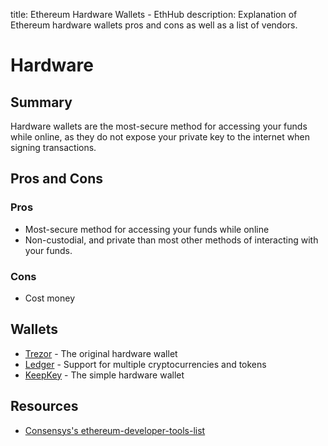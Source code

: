 title: Ethereum Hardware Wallets - EthHub
description: Explanation of Ethereum hardware wallets pros and cons as well as a list of vendors.

# Hardware

## Summary

Hardware wallets are the most-secure method for accessing your funds while online, as they do not expose your private key to the internet when signing transactions.

## Pros and Cons

### Pros

* Most-secure method for accessing your funds while online
* Non-custodial, and private than most other methods of interacting with your funds.

### Cons

* Cost money

## Wallets

* [Trezor](https://shop.trezor.io/product/trezor-model-t?offer_id=15&aff_id=2828) - The original hardware wallet
* [Ledger](https://www.ledger.com?r=22cab4d9225d) - Support for multiple cryptocurrencies and tokens
* [KeepKey](http://keepkey.myshopify.com?afmc=1km&utm_campaign=1km&utm_source=leaddyno&utm_medium=affiliate) - The simple hardware wallet

## Resources

* [Consensys's ethereum-developer-tools-list](https://github.com/ConsenSys/ethereum-developer-tools-list/blob/master/EcosystemResources.md)

